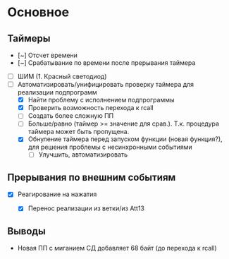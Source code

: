# Основное
## Таймеры
- [~] Отсчет времени  
- [~] Срабатывание по времени после прерывания таймера  
- [ ] ШИМ (1. Красный светодиод)
- [ ] Автоматизировать/унифицировать проверку таймера для реализации подпрограмм   
    - [x] Найти проблему с исполнением подпрограммы
    - [x] Проверить возможность перехода к rcall
    - [ ] Создать более сложную ПП
    - [ ] Больше/равно (таймер >= значение для срав.). Т.к. процедура таймера может быть пропущена.
    - [x] Обнуление таймера перед запуском функции (новая функция?), для решения проблемы с несинхронными событиями
        - [ ] Улучшить, автоматизировать

## Прерывания по внешним событиям
- [x] Реагирование на нажатия
    - [x] Перенос реализации из ветки/из Att13


## Выводы
- Новая ПП с миганием СД добавляет 68 байт (до перехода к rcall)